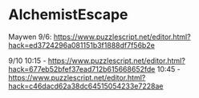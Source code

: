 # AlchemistEscape
Maywen 9/6: 
https://www.puzzlescript.net/editor.html?hack=ed3724296a081151b3f1888df7f56b2e

9/10
10:15 - https://www.puzzlescript.net/editor.html?hack=677eb52bfef37ead712b615668652fde
10:45 - https://www.puzzlescript.net/editor.html?hack=c46dacd62a38dc64515054233e7228ae
